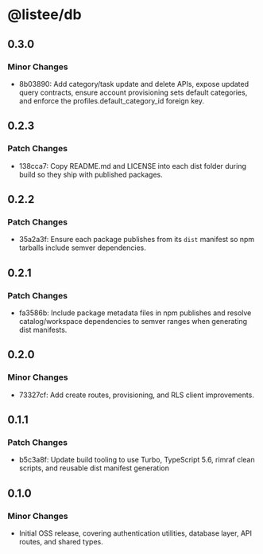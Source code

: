 # @listee/db

## 0.3.0

### Minor Changes

- 8b03890: Add category/task update and delete APIs, expose updated query contracts, ensure account provisioning sets default categories, and enforce the profiles.default_category_id foreign key.

## 0.2.3

### Patch Changes

- 138cca7: Copy README.md and LICENSE into each dist folder during build so they ship with published packages.

## 0.2.2

### Patch Changes

- 35a2a3f: Ensure each package publishes from its `dist` manifest so npm tarballs include semver dependencies.

## 0.2.1

### Patch Changes

- fa3586b: Include package metadata files in npm publishes and resolve catalog/workspace dependencies to semver ranges when generating dist manifests.

## 0.2.0

### Minor Changes

- 73327cf: Add create routes, provisioning, and RLS client improvements.

## 0.1.1

### Patch Changes

- b5c3a8f: Update build tooling to use Turbo, TypeScript 5.6, rimraf clean scripts, and reusable dist manifest generation

## 0.1.0

### Minor Changes

- Initial OSS release, covering authentication utilities, database layer, API routes, and shared types.
